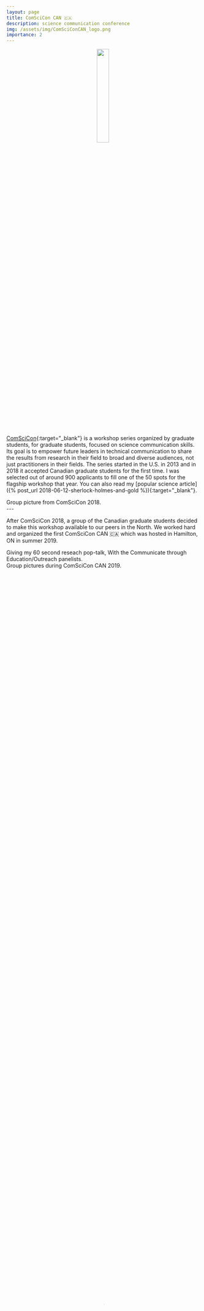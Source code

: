 ```yaml
---
layout: page
title: ComSciCon CAN 🇨🇦
description: science communication conference
img: /assets/img/ComSciConCAN_logo.png
importance: 2
---
```



 <center>
 <img src="{{ site.baseurl }}/assets/img/ComSciConCAN_logo.png"  height="25%" width="25%"> 
 </center>
 <br/>

 [ComSciCon](https://comscicon.com/){:target="\_blank"} is a workshop series organized by graduate students, for graduate students, focused on science communication skills.  Its goal is to empower future leaders in technical communication to share the results from research in their field to broad and diverse audiences, not just practitioners in their fields. The series started in the U.S. in 2013 and in 2018 it accepted Canadian graduate students for the first time. I was selected out of around 900 applicants to fill one of the 50 spots for the flagship workshop that year. You can also read my [popular science article]({% post_url 2018-06-12-sherlock-holmes-and-gold %}){:target="\_blank"}.
 
 <div class="row justify-content-sm-center">
    <div class="col-sm-8 mt-3 mt-md-0">
        <img class="img-fluid" src="{{ site.baseurl }}/assets/img/comscicon18.jpeg" alt="" title="Group picture from ComSciCon 2018"/>
    </div>
</div>
<div class="caption">
     Group picture from ComSciCon 2018.
</div>
---

 After ComSciCon 2018, a group of the Canadian graduate students decided to make this workshop available to our peers in the North. We worked hard and organized the first ComSciCon CAN 🇨🇦 which was hosted in Hamilton, ON in summer 2019. 
 
<div class="row justify-content-sm-center">
    <div class="col-sm mt-3 mt-md-0">
        <img class="img-fluid" src="{{ site.baseurl }}/assets/img/comscicon19_me2.jpg" alt="" title="Giving my 60 second reseach pop-talk"/>
    </div>
    <div class="col-sm-7 mt-3 mt-md-0">
        <img class="img-fluid" src="{{ site.baseurl }}/assets/img/comscicon19_panel2.jpg" alt="" title="With the Communicate through Education/Outreach panelists"/>
    </div>
</div>
<div class="caption">
    Giving my 60 second reseach pop-talk, With the Communicate through Education/Outreach panelists.
</div>


<div class="row justify-content-sm-center">
    <div class="col-sm-7 mt-3 mt-md-0">
        <img class="img-fluid rounded z-depth-1" src="{{ site.baseurl }}/assets/img/comscicon19_all.jpg" alt="" title="Group picture at the Phoenix"/>
    </div>
    <div class="col-sm mt-2 mt-md-0">
        <img class="img-fluid rounded z-depth-1" src="{{ site.baseurl }}/assets/img/comscicon19.gif" alt="" title="Group picture at black box theatre"/>
    </div>
</div>
<div class="caption">
     Group pictures during ComSciCon CAN 2019.
</div>


<p>
	<center>
	 <video autoplay loop controls width="100%" height="100%" poster="{{ site.baseurl }}/assets/img/comsci_con_2019.jpg"> <source src="{{ site.baseurl }}/assets/vid/comsci_con_2019.mp4" type="video/mp4"></video> 
	</center>
	<div class="col three caption">
    <i class="fa fa-video"></i> Promotional video for ComSciCon CAN by <a href= "https://www.instagram.com/zacharyjguy/?hl=en" target="_blank">@zacharyjguy</a>.
    </div>
</p>

